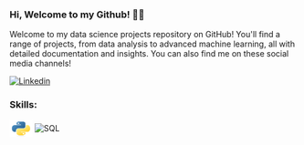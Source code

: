
### Hi, Welcome to my Github! 👋🏻

Welcome to my data science projects repository on GitHub! You'll find a range of projects, from data analysis to advanced machine learning, all with detailed documentation and insights. You can also find me on these social media channels!

[![Linkedin](https://img.shields.io/badge/LinkedIn-0077B5?style=for-the-badge&logo=linkedin&logoColor=white)](https://www.linkedin.com/wandersonzonatto/)

### Skills:

<div style="display: inline_block">
    <img align="center" alt="Python" height="30" width="40" src="https://raw.githubusercontent.com/devicons/devicon/master/icons/python/python-original.svg" />
    <img align="center" alt="SQL" height="30" width="40" src="https://cdn.jsdelivr.net/gh/devicons/devicon@latest/icons/azuresqldatabase/azuresqldatabase-original.svg" />
</div>
